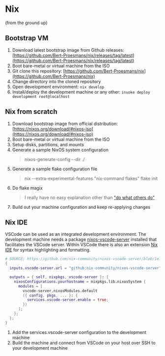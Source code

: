 # Nix

(from the ground up)

## Bootstrap VM

1. Download latest bootstrap image from Github releases: [https://github.com/Bert-Proesmans/nix/releases/tag/latest](https://github.com/Bert-Proesmans/nix/releases/tag/latest)
2. Boot bare-metal or virtual machine from the ISO
3. Git clone this repository: [https://github.com/Bert-Proesmans/nix](https://github.com/Bert-Proesmans/nix)
4. Change directory into the cloned repository
5. Open development environment: `nix develop`
6. Install/deploy the development machine or any other: `invoke deploy development root@localhost` 

## Nix from scratch

1. Download bootstrap image from official distribution: [https://nixos.org/download/#nixos-iso](https://nixos.org/download/#nixos-iso)
2. Boot bare-metal or virtual machine from the ISO
3. Setup disks, partitions, and mounts
4. Generate a sample NixOS system configuration
    > nixos-generate-config --dir ./
5. Generate a sample flake configuration file
    > nix --extra-experimental-features "nix-command flakes" flake init
6. Do flake magix
    > I really have no easy explanation other than ["do what others do"](https://nixos.wiki/wiki/Flakes#Output_schema)
7. Build out your machine configuration and keep re-applying changes

## Nix IDE

VSCode can be used as an integrated development environment.
The development machine needs a package [nixos-vscode-server] installed that facilitates the VSCode server.
Within VSCode there is also an extension [Nix IDE] for syntax highlighting and formatting.

[nixos-vscode-server]: https://github.com/nix-community/nixos-vscode-server
[Nix IDE]: https://marketplace.visualstudio.com/items?itemName=jnoortheen.nix-ide

```nix
# SOURCE; https://github.com/nix-community/nixos-vscode-server/blob/1e1358493df6529d4c7bc4cc3066f76fd16d4ae6/README.md
{
  inputs.vscode-server.url = "github:nix-community/nixos-vscode-server";

  outputs = { self, nixpkgs, vscode-server }: {
    nixosConfigurations.yourhostname = nixpkgs.lib.nixosSystem {
      modules = [
        vscode-server.nixosModules.default
        ({ config, pkgs, ... }: {
          services.vscode-server.enable = true;
        })
      ];
    };
  };
}
```

1. Add the services.vscode-server configuration to the development machine
1. Build the machine and connect from VSCode on your host over SSH to your development machine

